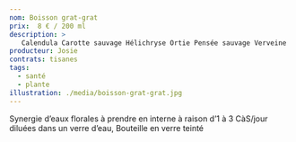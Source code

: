 ```yaml
---
nom: Boisson grat-grat
prix:  8 € / 200 ml
description: >
   Calendula Carotte sauvage Hélichryse Ortie Pensée sauvage Verveine
producteur: Josie
contrats: tisanes
tags: 
  - santé
  - plante
illustration: ./media/boisson-grat-grat.jpg
---
```


Synergie d’eaux florales à prendre en interne à raison d’1 à 3 CàS/jour diluées dans un verre d’eau, Bouteille en verre teinté